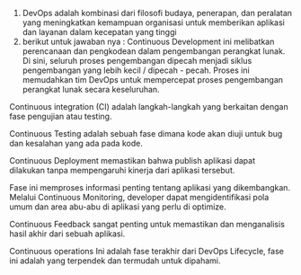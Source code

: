 1. DevOps adalah kombinasi dari filosofi budaya, penerapan, dan peralatan yang meningkatkan kemampuan organisasi untuk memberikan aplikasi dan layanan dalam kecepatan yang tinggi
2. berikut untuk jawaban nya :
Continuous Development ini melibatkan perencanaan dan pengkodean dalam pengembangan perangkat lunak. Di sini, seluruh proses pengembangan dipecah menjadi siklus pengembangan yang lebih kecil / dipecah - pecah. Proses ini memudahkan tim DevOps untuk mempercepat proses pengembangan perangkat lunak secara keseluruhan.

Continuous integration (CI) adalah langkah-langkah yang berkaitan dengan fase pengujian atau testing.

Continuous Testing adalah sebuah fase dimana kode akan diuji untuk bug dan kesalahan yang ada pada kode.

Continuous Deployment memastikan bahwa publish aplikasi dapat dilakukan tanpa mempengaruhi kinerja dari aplikasi tersebut.

Fase ini memproses informasi penting tentang aplikasi yang dikembangkan. Melalui Continuous Monitoring, developer dapat mengidentifikasi pola umum dan area abu-abu di aplikasi yang perlu di optimize.

Continuous Feedback sangat penting untuk memastikan dan menganalisis hasil akhir dari sebuah aplikasi.

Continuous operations Ini adalah fase terakhir dari DevOps Lifecycle, fase ini adalah yang terpendek dan termudah untuk dipahami.
